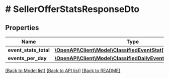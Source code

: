 # # SellerOfferStatsResponseDto

## Properties

Name | Type | Description | Notes
------------ | ------------- | ------------- | -------------
**event_stats_total** | [**\OpenAPI\Client\Model\ClassifiedEventStat[]**](ClassifiedEventStat.md) |  | [optional]
**events_per_day** | [**\OpenAPI\Client\Model\ClassifiedDailyEventStatResponseDto[]**](ClassifiedDailyEventStatResponseDto.md) |  | [optional]

[[Back to Model list]](../../README.md#models) [[Back to API list]](../../README.md#endpoints) [[Back to README]](../../README.md)

